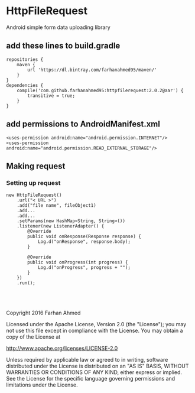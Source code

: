 # HttpFileRequest
Android simple form data uploading library
<br/>
## add these lines to build.gradle
```
repositories {
    maven {
        url 'https://dl.bintray.com/farhanahmed95/maven/'
    }
}
dependencies {
    compile('com.github.farhanahmed95:httpfilerequest:2.0.2@aar') {
        transitive = true;
    }
}

```
## add permissions to AndroidManifest.xml
```
<uses-permission android:name="android.permission.INTERNET"/>
<uses-permission android:name="android.permission.READ_EXTERNAL_STORAGE"/>
```
## Making request

### Setting up request
```
new HttpFileRequest()
    .url("< URL >")
    .add("file name", fileObject1)
    .add...
    .add...
    .setParams(new HashMap<String, String>())
    .listener(new ListenerAdapter() {
        @Override
        public void onResponse(Response response) {
            Log.d("onResponse", response.body);
        }

        @Override
        public void onProgress(int progress) {
            Log.d("onProgress", progress + "");
        }
    })
    .run();
```
<br/>
<br/>
<br/>
Copyright 2016 Farhan Ahmed

Licensed under the Apache License, Version 2.0 (the "License"); you may not use this file except in compliance with the License. You may obtain a copy of the License at

http://www.apache.org/licenses/LICENSE-2.0

Unless required by applicable law or agreed to in writing, software distributed under the License is distributed on an "AS IS" BASIS, WITHOUT WARRANTIES OR CONDITIONS OF ANY KIND, either express or implied. See the License for the specific language governing permissions and limitations under the License.

